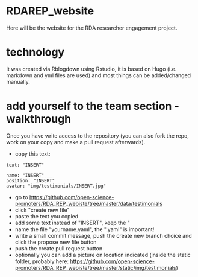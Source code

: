 # RDAREP_website
Here will be the website for the RDA researcher engagement project.


# technology
It was created via Rblogdown using Rstudio, it is based on Hugo (i.e. markdown and yml files are used) and most things can be added/changed manually.

# add yourself to the team section - walkthrough
Once you have write access to the repository (you can also fork the repo, work on your copy and make a pull request afterwards).

- copy this text:

```
text: "INSERT" 

name: "INSERT"
position: "INSERT"
avatar: "img/testimonials/INSERT.jpg"
```

- go to https://github.com/open-science-promoters/RDA_REP_webiste/tree/master/data/testimonials
- click "create new file"
- paste the text you copied
- add some text instead of "INSERT", keep the " 
- name the file "yourname.yaml", the ".yaml" is important!
- write a small commit message, push the create new branch choice and click the propose new file button
- push the create pull request button
- optionally you can add a picture on location indicated (inside the static folder, probably here: https://github.com/open-science-promoters/RDA_REP_webiste/tree/master/static/img/testimonials)
